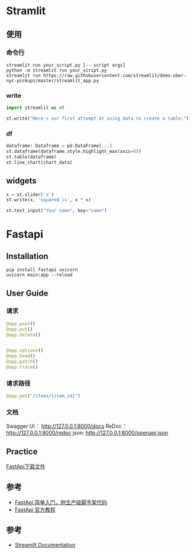 # Stramlit

## 使用

### 命令行

```shell
streamlit run your_script.py [-- script args]
python -m streamlit run your_script.py
streamlit run https://raw.githubusercontent.com/streamlit/demo-uber-nyc-pickups/master/streamlit_app.py
```

### write

```python
import streamlit as st

st.write("Here's our first attempt at using data to create a table:")
```

### df

```python
dataframe: Dataframe = pd.DataFrame(...)
st.dataframe(dataframe.style.highlight_max(axis=0))
st.table(dataframe)
st.line_chart(chart_data)
```

## widgets

```python
x = st.slider('x')
st.write(x, 'squared is', x * x)

st.text_input("Your name", key="name")
```

# Fastapi

## Installation

```shell
pip install fastapi uvicorn
uvicorn main:app --reload
```

## User Guide

### 请求

```python
@app.post()
@app.put()
@app.delete()


@app.options()
@app.head()
@app.patch()
@app.trace()
```
    
### 请求路径

```python
@app.get("/items/{item_id}")
```

### 文档

Swagger UI： http://127.0.0.1:8000/docs
ReDoc： http://127.0.0.1:8000/redoc
json: http://127.0.0.1:8000/openapi.json


## Practice

[FastApi下载文件](https://zhuanlan.zhihu.com/p/432561474)

## 参考

- [FastApi 简单入门，附生产级脚手架代码](https://pylixm.top/posts/2021-01-05-start.html)
- [FastApi 官方教程](https://fastapi.tiangolo.com/tutorial/)

## 参考

- [Streamlit Documentation](https://docs.streamlit.io/library/get-started/create-an-app)
